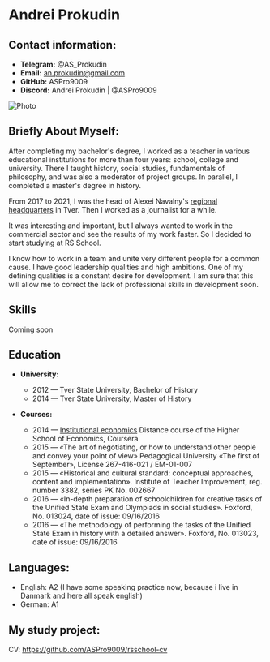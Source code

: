 # Andrei Prokudin

## **Contact information:**
* **Telegram:** @AS_Prokudin
* **Email:** an.prokudin@gmail.com 
* **GitHub:** ASPro9009 
* **Discord:** Andrei Prokudin | @ASPro9009

![Photo](https://scontent-hel3-1.xx.fbcdn.net/v/t1.6435-9/121797972_3384129175000954_3249384645251754503_n.jpg?_nc_cat=100&ccb=1-7&_nc_sid=09cbfe&_nc_aid=0&_nc_ohc=AtQ3YMG83LQAX9cWpVM&_nc_ht=scontent-hel3-1.xx&oh=00_AT8twI987aOaMniuiPvI64Q4ky_1hfc5x7VYnbAQMhkLeQ&oe=62C315EF) 

## **Briefly About Myself:**
After completing my bachelor's degree, I worked as a teacher in various educational institutions for more than four years: school, college and university. There I taught history, social studies, fundamentals of philosophy, and was also a moderator of project groups. In parallel, I completed a master's degree in history.

From 2017 to 2021, I was the head of Alexei Navalny's [regional headquarters](https://shtab.navalny.com/hq/tver) in Tver. Then I worked as a journalist for a while.

It was interesting and important, but I always wanted to work in the commercial sector and see the results of my work faster. So I decided to start studying at RS School.

I know how to work in a team and unite very different people for a common cause. I have good leadership qualities and high ambitions. One of my defining qualities is a constant desire for development. I am sure that this will allow me to correct the lack of professional skills in development soon.

## **Skills** 
Coming soon

## **Education**
* **University:** 

     * 2012 — Tver State University, Bachelor of History
     * 2014 — Tver State University, Master of History
 
* **Courses:**

     * 2014 —  [Institutional economics](https://www.linkedin.com/redir/redirect?url=https%3A%2F%2Fwww.coursera.org%2Fcourse%2Finstec&urlhash=us78&trk=profile_certification_company_title) Distance course of the Higher School of Economics, Coursera
     * 2015 — «The art of negotiating, or how to understand other people and convey your point of view» Pedagogical University «The first of September», License 267-416-021 / EM-01-007
     * 2015 — «Historical and cultural standard: conceptual approaches, content and implementation». Institute of Teacher Improvement, reg. number 3382, series PK No. 002667
     * 2016 — «In-depth preparation of schoolchildren for creative tasks of the Unified State Exam and Olympiads in social studies». Foxford, No. 013024, date of issue: 09/16/2016
     * 2016 — «The methodology of performing the tasks of the Unified State Exam in history with a detailed answer». Foxford, No. 013023, date of issue: 09/16/2016

## **Languages:**
* English: A2 (I have some speaking practice now, because i live in Danmark and here all speak english)
* German: А1

## **My study project:**
CV: https://github.com/ASPro9009/rsschool-cv 
